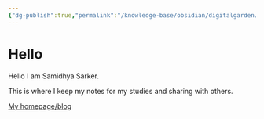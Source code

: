 ```yaml
---
{"dg-publish":true,"permalink":"/knowledge-base/obsidian/digitalgarden/digitalgarden-home/","tags":"gardenEntry"}
---
```



# Hello

Hello I am Samidhya Sarker.

This is where I keep my notes for my studies and sharing with others.

[My homepage/blog](https://www.torsho.me/)


